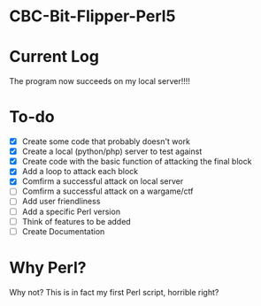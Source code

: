 # CBC-Bit-Flipper-Perl5
# Current Log
The program now succeeds on my local server!!!!

# To-do
- [x] Create some code that probably doesn't work
- [x] Create a local (python/php) server to test against
- [x] Create code with the basic function of attacking the final block
- [x] Add a loop to attack each block
- [x] Comfirm a successful attack on local server
- [ ] Comfirm a successful attack on a wargame/ctf
- [ ] Add user friendliness
- [ ] Add a specific Perl version
- [ ] Think of features to be added
- [ ] Create Documentation

# Why Perl?
Why not? This is in fact my first Perl script, horrible right?
